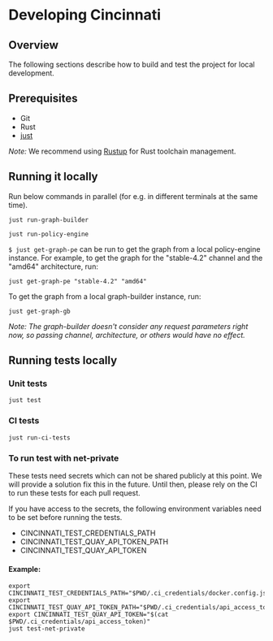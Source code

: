 # Developing Cincinnati

## Overview

The following sections describe how to build and test the project for local development. 


## Prerequisites

* Git
* Rust
* [just](https://github.com/casey/just)

*Note:* We recommend using [Rustup](https://github.com/rust-lang/rustup/blob/master/README.md) for Rust toolchain management. 

## Running it locally

Run below commands in parallel (for e.g. in different terminals at the same time).

```shell
just run-graph-builder
```

```shell
just run-policy-engine
```

`$ just get-graph-pe` can be run to get the graph from a local policy-engine instance.
For example, to get the graph for the "stable-4.2" channel and the "amd64" architecture, run:

```shell
just get-graph-pe "stable-4.2" "amd64"
```

To get the graph from a local graph-builder instance, run:

```shell
just get-graph-gb
```

*Note: The graph-builder doesn't consider any request parameters right now, so passing channel, architecture, or others would have no effect.*

## Running tests locally

### Unit tests

```shell
just test
```

### CI tests


```shell
just run-ci-tests
```

### To run test with net-private

These tests need secrets which can not be shared publicly at this point.
We will provide a solution fix this in the future.
Until then, please rely on the CI to run these tests for each pull request.

If you have access to the secrets, the following environment variables need to be set before running the tests.

* CINCINNATI_TEST_CREDENTIALS_PATH
* CINCINNATI_TEST_QUAY_API_TOKEN_PATH
* CINCINNATI_TEST_QUAY_API_TOKEN

#### Example:

```shell
export CINCINNATI_TEST_CREDENTIALS_PATH="$PWD/.ci_credentials/docker.config.json"
export CINCINNATI_TEST_QUAY_API_TOKEN_PATH="$PWD/.ci_credentials/api_access_token"
export CINCINNATI_TEST_QUAY_API_TOKEN="$(cat $PWD/.ci_credentials/api_access_token)"
just test-net-private
```
